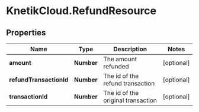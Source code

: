 # KnetikCloud.RefundResource

## Properties
Name | Type | Description | Notes
------------ | ------------- | ------------- | -------------
**amount** | **Number** | The amount refunded | [optional] 
**refundTransactionId** | **Number** | The id of the refund transaction | [optional] 
**transactionId** | **Number** | The id of the original transaction | [optional] 


